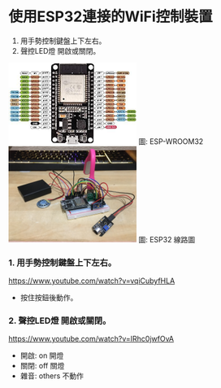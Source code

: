 # 使用ESP32連接的WiFi控制裝置
1. 用手勢控制鍵盤上下左右。
2. 聲控LED燈 開啟或關閉。

<img src="./ESP-WROOM-32.jpg" width="50%" />
圖: ESP-­WROOM­32

<img src="./IMG-3786.JPG" width="50%" />
圖: ESP32 線路圖

### 1. 用手勢控制鍵盤上下左右。
https://www.youtube.com/watch?v=vqiCubyfHLA

- 按住按鈕後動作。

### 2. 聲控LED燈 開啟或關閉。
https://www.youtube.com/watch?v=IRhc0jwfOvA

- 開啟: on  開燈
- 關閉: off 關燈
- 雜音: others 不動作




